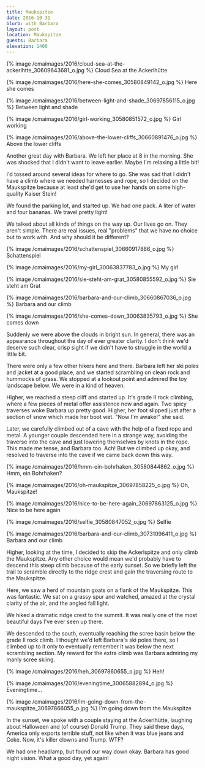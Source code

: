 ```yaml
---
title: Maukspitze
date: 2016-10-31
blurb: with Barbara
layout: post
location: Maukspitze
guests: Barbara
elevation: 1400
---
```


{% image /cmaimages/2016/cloud-sea-at-the-ackerlhtte_30609643681_o.jpg %}
Cloud Sea at the Ackerlhütte



{% image /cmaimages/2016/here-she-comes_30580849142_o.jpg %}
Here she comes



{% image /cmaimages/2016/between-light-and-shade_30697856115_o.jpg %}
Between light and shade



{% image /cmaimages/2016/girl-working_30580851572_o.jpg %}
Girl working



{% image /cmaimages/2016/above-the-lower-cliffs_30660891476_o.jpg %}
Above the lower cliffs




Another great day with Barbara. We left her place at 8 in the morning.
She was shocked that I didn't want to leave earlier. Maybe I'm
relaxing a little bit!

I'd tossed around several ideas for where to go. She was sad that I
didn't have a climb where we needed harnesses and rope, so I decided
on the Maukspitze because at least she'd get to use her hands on some
high-quality Kaiser Stein!

We found the parking lot, and started up. We had one pack. A liter of
water and four bananas. We travel pretty light!

We talked about all kinds of things on the way up. Our lives go on.
They aren't simple. There are real issues, real "problems" that we
have no choice but to work with. And why should it be different?

{% image /cmaimages/2016/schattenspiel_30660917886_o.jpg %}
Schattenspiel



{% image /cmaimages/2016/my-girl_30063837783_o.jpg %}
My girl



{% image /cmaimages/2016/sie-steht-am-grat_30580855592_o.jpg %}
Sie steht am Grat



{% image /cmaimages/2016/barbara-and-our-climb_30660867036_o.jpg %}
Barbara and our climb



{% image /cmaimages/2016/she-comes-down_30063835793_o.jpg %}
She comes down



Suddenly we were above the clouds in bright sun. In general, there was
an appearance throughout the day of ever greater clarity. I don't think
we'd deserve such clear, crisp sight if we didn't have to struggle in
the world a little bit.

There were only a few other hikers here and there. Barbara left her ski
poles and jacket at a good place, and we started scrambling on clean rock
and hummocks of grass. We stopped at a lookout point and admired the toy
landscape below. We were in a kind of heaven.

Higher, we reached a steep cliff and started up. It's grade II rock climbing,
where a few pieces of metal offer assistence now and again. Two spicy
traverses woke Barbara up pretty good. Higher, her foot slipped just after
a section of snow which made her boot wet. "Now I'm awake!" she said.

Later, we carefully climbed out of a cave with the help of a fixed rope and
metal. A younger couple descended here in a strange way, avoiding the traverse into
the cave and just lowering themselves by knots in the rope. This made me tense,
and Barbara too. Ach! But we climbed up okay, and resolved to traverse into the
cave if we came back down this way.

{% image /cmaimages/2016/hmm-ein-bohrhaken_30580844862_o.jpg %}
Hmm, ein Bohrhaken?



{% image /cmaimages/2016/oh-maukspitze_30697858225_o.jpg %}
Oh, Maukspitze!



{% image /cmaimages/2016/nice-to-be-here-again_30697863125_o.jpg %}
Nice to be here again



{% image /cmaimages/2016/selfie_30580847052_o.jpg %}
Selfie



{% image /cmaimages/2016/barbara-and-our-climb_30731096411_o.jpg %}
Barbara and our climb



Higher, looking at the time, I decided to skip the Ackerlspitze and only climb the
Maukspitze. Any other choice would mean we'd probably have to descend this steep
climb because of the early sunset. So we briefly left the trail to scramble
directly to the ridge crest and gain the traversing route to the Maukspitze.

Here, we saw a herd of mountain goats on a flank of the Maukspitze. This was fantastic.
We sat on a grassy spur and watched, amazed at the crystal clarity of the air, and the
angled fall light.

We hiked a dramatic ridge crest to the summit. It was really one of the most beautiful
days I've ever seen up there.

We descended to the south, eventually reaching the scree basin below the grade II rock
climb. I thought we'd left Barbara's ski poles there, so I climbed up to it only
to eventually remember it was below the next scrambling section. My reward for the
extra climb was Barbara admiring my manly scree skiing.

{% image /cmaimages/2016/heh_30697860655_o.jpg %}
Heh!



{% image /cmaimages/2016/eveningtime_30065882894_o.jpg %}
Eveningtime...



{% image /cmaimages/2016/im-going-down-from-the-maukspitze_30697866055_o.jpg %}
I'm going down from the Maukspitze



In the sunset, we spoke with a couple staying at the Ackerlhütte, laughing about Halloween
and (of course) Donald Trump. They said these days, America only exports terrible stuff,
not like when it was blue jeans and Coke. Now, it's killer clowns and Trump. WTF?

We had one headlamp, but found our way down okay. Barbara has good night vision.
What a good day, yet again!

